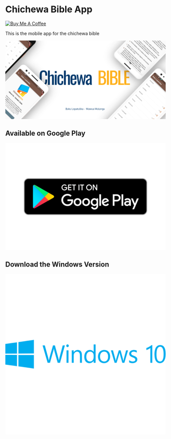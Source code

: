 # Chichewa Bible App
<a href="https://www.buymeacoffee.com/app/m2kdevelopments" target="_blank">
<img src="https://cdn.buymeacoffee.com/buttons/v2/default-yellow.png" alt="Buy Me A Coffee" style="height: 60px !important;width: 217px !important;" >
</a>

This is the mobile app for the chichewa bible

<img src="./screenshots/banner.png"/>

## Available on Google Play
<a href="https://play.google.com/store/apps/details?id=com.m2kdevelopments.biblechichewa">
    <img src="./screenshots/getongoogleplay.png">
</a>

## Download the Windows Version
<a href="https://drive.google.com/file/d/1Hm8Pgu2Lp4jPh_m3kx19TOeZm4JZAPO-/view?usp=sharing">
    <img src="./screenshots/getonwindows.svg">
</a>


